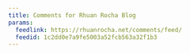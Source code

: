 ```yaml
---
title: Comments for Rhuan Rocha Blog
params:
  feedlink: https://rhuanrocha.net/comments/feed/
  feedid: 1c2dd0e7a9fe5003a52fcb563a32f1b3
---
```

